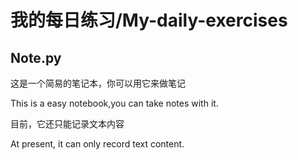 # 我的每日练习/My-daily-exercises

## Note.py

这是一个简易的笔记本，你可以用它来做笔记

This is a easy notebook,you can take notes with it.

目前，它还只能记录文本内容

At present, it can only record text content.
